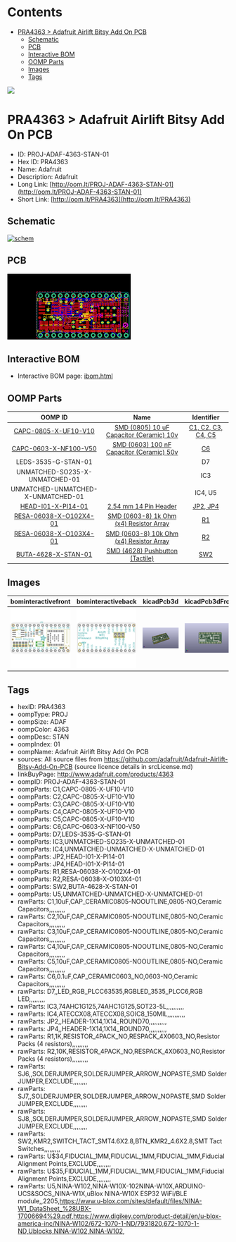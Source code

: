 



Contents
========

* [PRA4363 > Adafruit Airlift Bitsy Add On PCB](#pra4363--adafruit-airlift-bitsy-add-on-pcb)
	* [Schematic](#schematic)
	* [PCB](#pcb)
	* [Interactive BOM](#interactive-bom)
	* [OOMP Parts](#oomp-parts)
	* [Images](#images)
	* [Tags](#tags)
  
![][im]
# PRA4363 > Adafruit Airlift Bitsy Add On PCB

- ID: PROJ-ADAF-4363-STAN-01
- Hex ID: PRA4363
- Name: Adafruit
- Description: Adafruit
- Long Link: [http://oom.lt/PROJ-ADAF-4363-STAN-01](http://oom.lt/PROJ-ADAF-4363-STAN-01)
- Short Link: [http://oom.lt/PRA4363](http://oom.lt/PRA4363)

## Schematic
  
[![schem](eagleSchemImage.png)](eagleSchemImage.png)
## PCB
  
[![pcb](eagleImage.png)](eagleImage.png)
## Interactive BOM

- Interactive BOM page: [ibom.html](https://htmlpreview.github.io/?https://github.com/oomlout/oomlout_OOMP_projects/blob/main/PROJ-ADAF-4363-STAN-01/kicad/bom/ibom.html)

## OOMP Parts
  

|OOMP ID|Name|Identifier|
| :---: | :---: | :---: |
|[CAPC-0805-X-UF10-V10](https://github.com/oomlout/oomlout_OOMP_parts/tree/main/CAPC-0805-X-UF10-V10/)|[SMD (0805) 10 uF Capacitor (Ceramic) 10v](https://github.com/oomlout/oomlout_OOMP_parts/tree/main/CAPC-0805-X-UF10-V10/)|[C1, C2, C3, C4, C5](https://github.com/oomlout/oomlout_OOMP_parts/tree/main/CAPC-0805-X-UF10-V10/)|
|[CAPC-0603-X-NF100-V50](https://github.com/oomlout/oomlout_OOMP_parts/tree/main/CAPC-0603-X-NF100-V50/)|[SMD (0603) 100 nF Capacitor (Ceramic) 50v](https://github.com/oomlout/oomlout_OOMP_parts/tree/main/CAPC-0603-X-NF100-V50/)|[C6](https://github.com/oomlout/oomlout_OOMP_parts/tree/main/CAPC-0603-X-NF100-V50/)|
|LEDS-3535-G-STAN-01||D7|
|UNMATCHED-SO235-X-UNMATCHED-01||IC3|
|UNMATCHED-UNMATCHED-X-UNMATCHED-01||IC4, U5|
|[HEAD-I01-X-PI14-01](https://github.com/oomlout/oomlout_OOMP_parts/tree/main/HEAD-I01-X-PI14-01/)|[2.54 mm 14 Pin Header](https://github.com/oomlout/oomlout_OOMP_parts/tree/main/HEAD-I01-X-PI14-01/)|[JP2, JP4](https://github.com/oomlout/oomlout_OOMP_parts/tree/main/HEAD-I01-X-PI14-01/)|
|[RESA-06038-X-O102X4-01](https://github.com/oomlout/oomlout_OOMP_parts/tree/main/RESA-06038-X-O102X4-01/)|[SMD (0603-8) 1k Ohm (x4) Resistor Array](https://github.com/oomlout/oomlout_OOMP_parts/tree/main/RESA-06038-X-O102X4-01/)|[R1](https://github.com/oomlout/oomlout_OOMP_parts/tree/main/RESA-06038-X-O102X4-01/)|
|[RESA-06038-X-O103X4-01](https://github.com/oomlout/oomlout_OOMP_parts/tree/main/RESA-06038-X-O103X4-01/)|[SMD (0603-8) 10k Ohm (x4) Resistor Array](https://github.com/oomlout/oomlout_OOMP_parts/tree/main/RESA-06038-X-O103X4-01/)|[R2](https://github.com/oomlout/oomlout_OOMP_parts/tree/main/RESA-06038-X-O103X4-01/)|
|[BUTA-4628-X-STAN-01](https://github.com/oomlout/oomlout_OOMP_parts/tree/main/BUTA-4628-X-STAN-01/)|[SMD (4628) Pushbutton (Tactile)](https://github.com/oomlout/oomlout_OOMP_parts/tree/main/BUTA-4628-X-STAN-01/)|[SW2](https://github.com/oomlout/oomlout_OOMP_parts/tree/main/BUTA-4628-X-STAN-01/)|

## Images
  
  

|bominteractivefront|bominteractiveback|kicadPcb3d|kicadPcb3dFront|kicadPcb3dBack|kicadSchem|eagleImage|eagleSchemImage|pcbdraw|pcbdrawback|
| :---: | :---: | :---: | :---: | :---: | :---: | :---: | :---: | :---: | :---: |
|[![bominteractivefront](bomFront_140.png)](bomFront.png)|[![bominteractiveback](bomBack_140.png)](bomBack.png)|[![kicadPcb3d](kicadPcb3d_140.png)](kicadPcb3d.png)|[![kicadPcb3dFront](kicadPcb3dFront_140.png)](kicadPcb3dFront.png)|[![kicadPcb3dBack](kicadPcb3dBack_140.png)](kicadPcb3dBack.png)|[![kicadSchem](kicadSchem_140.png)](kicadSchem.png)|[![eagleImage](eagleImage_140.png)](eagleImage.png)|[![eagleSchemImage](eagleSchemImage_140.png)](eagleSchemImage.png)|[![pcbdraw](pcbdraw_140.png)](pcbdraw.png)|[![pcbdrawback](pcbdrawBack_140.png)](pcbdrawBack.png)|

## Tags

- hexID: PRA4363
- oompType: PROJ
- oompSize: ADAF
- oompColor: 4363
- oompDesc: STAN
- oompIndex: 01
- oompName: Adafruit Airlift Bitsy Add On PCB
- sources: All source files from https://github.com/adafruit/Adafruit-Airlift-Bitsy-Add-On-PCB (source licence details in srcLicense.md)
- linkBuyPage: http://www.adafruit.com/products/4363
- oompID: PROJ-ADAF-4363-STAN-01
- oompParts: C1,CAPC-0805-X-UF10-V10
- oompParts: C2,CAPC-0805-X-UF10-V10
- oompParts: C3,CAPC-0805-X-UF10-V10
- oompParts: C4,CAPC-0805-X-UF10-V10
- oompParts: C5,CAPC-0805-X-UF10-V10
- oompParts: C6,CAPC-0603-X-NF100-V50
- oompParts: D7,LEDS-3535-G-STAN-01
- oompParts: IC3,UNMATCHED-SO235-X-UNMATCHED-01
- oompParts: IC4,UNMATCHED-UNMATCHED-X-UNMATCHED-01
- oompParts: JP2,HEAD-I01-X-PI14-01
- oompParts: JP4,HEAD-I01-X-PI14-01
- oompParts: R1,RESA-06038-X-O102X4-01
- oompParts: R2,RESA-06038-X-O103X4-01
- oompParts: SW2,BUTA-4628-X-STAN-01
- oompParts: U5,UNMATCHED-UNMATCHED-X-UNMATCHED-01
- rawParts: C1,10uF,CAP_CERAMIC0805-NOOUTLINE,0805-NO,Ceramic Capacitors,,,,,,,,,
- rawParts: C2,10uF,CAP_CERAMIC0805-NOOUTLINE,0805-NO,Ceramic Capacitors,,,,,,,,,
- rawParts: C3,10uF,CAP_CERAMIC0805-NOOUTLINE,0805-NO,Ceramic Capacitors,,,,,,,,,
- rawParts: C4,10uF,CAP_CERAMIC0805-NOOUTLINE,0805-NO,Ceramic Capacitors,,,,,,,,,
- rawParts: C5,10uF,CAP_CERAMIC0805-NOOUTLINE,0805-NO,Ceramic Capacitors,,,,,,,,,
- rawParts: C6,0.1uF,CAP_CERAMIC0603_NO,0603-NO,Ceramic Capacitors,,,,,,,,,
- rawParts: D7,,LED_RGB_PLCC63535,RGBLED_3535_PLCC6,RGB LED,,,,,,,,,
- rawParts: IC3,74AHC1G125,74AHC1G125,SOT23-5L,,,,,,,,,,
- rawParts: IC4,ATECCX08,ATECCX08,SOIC8_150MIL,,,,,,,,,,
- rawParts: JP2,,HEADER-1X14,1X14_ROUND70,,,,,,,,,,
- rawParts: JP4,,HEADER-1X14,1X14_ROUND70,,,,,,,,,,
- rawParts: R1,1K,RESISTOR_4PACK_NO,RESPACK_4X0603_NO,Resistor Packs (4 resistors),,,,,,,,,
- rawParts: R2,10K,RESISTOR_4PACK_NO,RESPACK_4X0603_NO,Resistor Packs (4 resistors),,,,,,,,,
- rawParts: SJ6,,SOLDERJUMPER,SOLDERJUMPER_ARROW_NOPASTE,SMD Solder JUMPER,EXCLUDE,,,,,,,,
- rawParts: SJ7,,SOLDERJUMPER,SOLDERJUMPER_ARROW_NOPASTE,SMD Solder JUMPER,EXCLUDE,,,,,,,,
- rawParts: SJ8,,SOLDERJUMPER,SOLDERJUMPER_ARROW_NOPASTE,SMD Solder JUMPER,EXCLUDE,,,,,,,,
- rawParts: SW2,KMR2,SWITCH_TACT_SMT4.6X2.8,BTN_KMR2_4.6X2.8,SMT Tact Switches,,,,,,,,,
- rawParts: U$34,FIDUCIAL_1MM,FIDUCIAL_1MM,FIDUCIAL_1MM,Fiducial Alignment Points,EXCLUDE,,,,,,,,
- rawParts: U$35,FIDUCIAL_1MM,FIDUCIAL_1MM,FIDUCIAL_1MM,Fiducial Alignment Points,EXCLUDE,,,,,,,,
- rawParts: U5,NINA-W102,NINA-W10X-102NINA-W10X,ARDUINO-UCS&SOCS_NINA-W1X,uBlox NINA-W10X ESP32 WiFi/BLE module,,2205,https://www.u-blox.com/sites/default/files/NINA-W1_DataSheet_%28UBX-17006694%29.pdf,https://www.digikey.com/product-detail/en/u-blox-america-inc/NINA-W102/672-1070-1-ND/7931820,672-1070-1-ND,Ublocks,NINA-W102,NINA-W102,



[im]: kicadPcb3d_450.png
